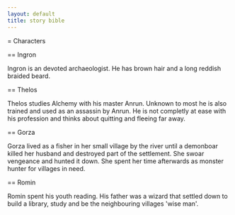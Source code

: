 ```yaml
---
layout: default
title: story bible
---
```


= Characters

== Ingron

Ingron is an devoted archaeologist. He has brown hair and a long
reddish braided beard.

== Thelos

Thelos studies Alchemy with his master Anrun. Unknown to most
he is also trained and used as an assassin by Anrun. He is not completly at ease
with his profession and thinks about quitting and fleeing far away.

== Gorza

Gorza lived as a fisher in her small village by the river until a demonboar killed
her husband and destroyed part of the settlement. She swoar vengeance and hunted it
down. She spent her time afterwards as monster hunter for villages in need.

== Romin

Romin spent his youth reading. His father was a wizard that settled down to
build a library, study and be the neighbouring villages 'wise man'.
